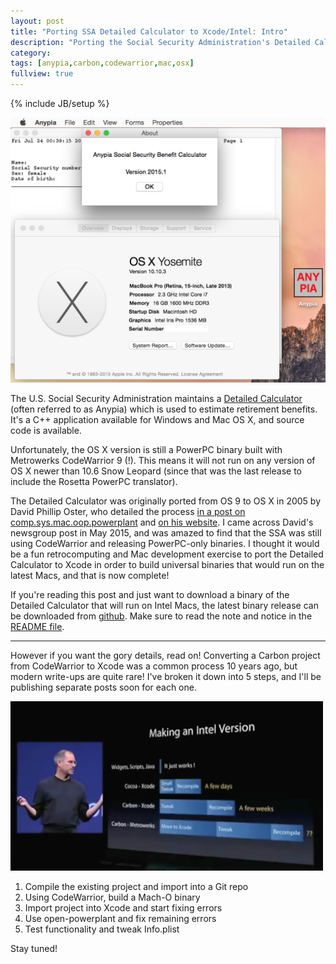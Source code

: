 ```yaml
---
layout: post
title: "Porting SSA Detailed Calculator to Xcode/Intel: Intro"
description: "Porting the Social Security Administration's Detailed Calculator from CodeWarrior to Xcode and Intel"
category: 
tags: [anypia,carbon,codewarrior,mac,osx]
fullview: true
---
```

{% include JB/setup %}

<img src="/assets/posts/porting-anypia-to-xcodeintel/anypia.png" alt="Detailed Calculator running on Yosemite" style="width: 700px;"/>

The U.S. Social Security Administration maintains a [Detailed Calculator](http://www.ssa.gov/OACT/anypia/anypia.html) (often referred to as Anypia) which is used to estimate retirement benefits. It's a C++ application available for Windows and Mac OS X, and source code is available.

Unfortunately, the OS X version is still a PowerPC binary built with Metrowerks CodeWarrior 9 (!). This means it will not run on any version of OS X newer than 10.6 Snow Leopard (since that was the last release to include the Rosetta PowerPC translator). 

The Detailed Calculator was originally ported from OS 9 to OS X in 2005 by David Phillip Oster, who detailed the process [in a post on comp.sys.mac.oop.powerplant](https://groups.google.com/forum/#!msg/comp.sys.mac.oop.powerplant/sQf2j-b4YCE/gSA7WLsnXx4J) and [on his website](http://www.turbozen.com/mac/anypia/). I came across David's newsgroup post in May 2015, and was amazed to find that the SSA was still using CodeWarrior and releasing PowerPC-only binaries. I thought it would be a fun retrocomputing and Mac development exercise to port the Detailed Calculator to Xcode in order to build universal binaries that would run on the latest Macs, and that is now complete!

If you're reading this post and just want to download a binary of the Detailed Calculator that will run on Intel Macs, the latest binary release can be downloaded from [github](https://github.com/bslabs/anypiamac/releases). Make sure to read the note and notice in the [README file](https://github.com/bslabs/anypiamac/blob/master/README.md).

* * *

However if you want the gory details, read on! Converting a Carbon project from CodeWarrior to Xcode was a common process 10 years ago, but modern write-ups are quite rare! I've broken it down into 5 steps, and I'll be publishing separate posts soon for each one.

<img src="/assets/posts/porting-anypia-to-xcodeintel/steve.png" alt="Steve Jobs at WWDC 2005" style="width: 500px;"/>

1. Compile the existing project and import into a Git repo
2. Using CodeWarrior, build a Mach-O binary
3. Import project into Xcode and start fixing errors
4. Use open-powerplant and fix remaining errors
5. Test functionality and tweak Info.plist

Stay tuned!